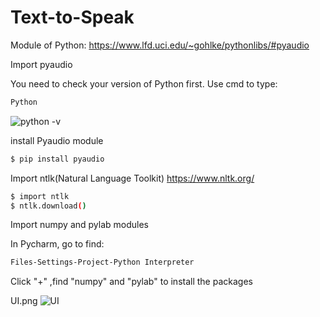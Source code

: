 # Text-to-Speak

Module of Python:
https://www.lfd.uci.edu/~gohlke/pythonlibs/#pyaudio

Import pyaudio

You need to check your version of Python first. Use cmd to type:
```sh
Python
```
![python -v](https://user-images.githubusercontent.com/90267793/145693138-6a5253f0-6ca7-4b0c-9ba6-52e3b057eacf.png)

install Pyaudio module

```sh
$ pip install pyaudio
```

Import ntlk(Natural Language Toolkit)
https://www.nltk.org/

```sh
$ import ntlk
$ ntlk.download()
```

Import numpy and pylab modules

In Pycharm, go to find:

```sh
Files-Settings-Project-Python Interpreter
```

Click "+" ,find "numpy" and "pylab" to install the packages






UI.png
![UI](https://user-images.githubusercontent.com/90267793/145693114-e90dad60-9fc7-4abc-be17-f79d42179b16.png)
